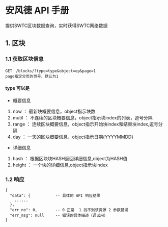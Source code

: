 # 安风德 API 手册

提供SWTC区块数据查询，实时获得SWTC网络数据

## 1. 区块

### 1.1  获取区块信息

    GET　/blocks/?type=type&object=op&page=1
    page指定分页的页号，默认为1

#### type 可以是

- 概要信息
 1. now ： 最新块概要信息，object指示块数
 1. mutil ： 不连续的区块概要信息，object指示块index的列表，逗号分隔
 1. range ： 连续区块概要信息，object指示开始块index和结束块index,逗号分隔
 1. day ： 一天的区块概要信息，object指示日期{YYYYMMDD}
- 详细信息
 1. hash ： 根据区块块HASH返回详细信息,object为HASH值
 1. height ： 一个块的详细信息,object指示块index

### 1.2 响应

    {
      "data": {           -- 具体的 API 响应结果
        ......
      },
      "err_no": 0,        -- 0 正常  1 找不到该资源 2 参数错误
      "err_msg": null     -- 错误的具体描述（调试用）
    }
